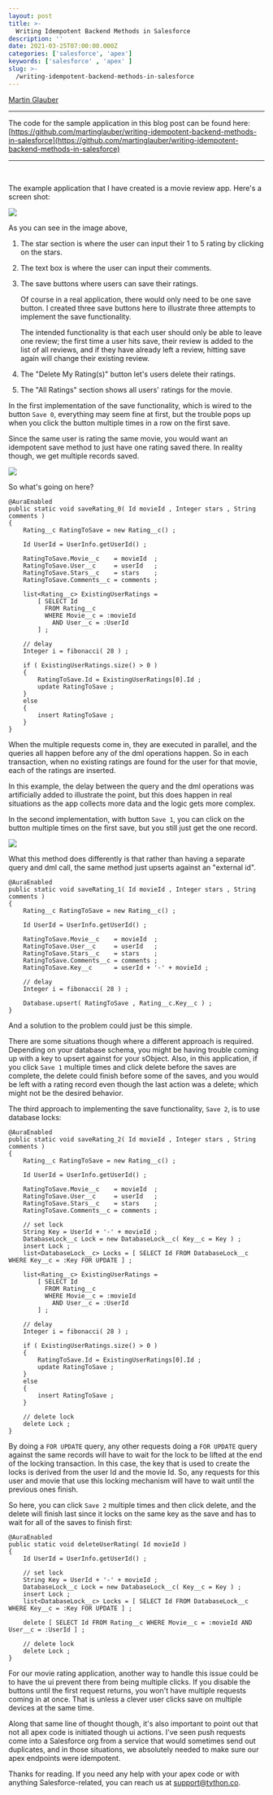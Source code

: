```yaml
---
layout: post
title: >-
  Writing Idempotent Backend Methods in Salesforce
description: ''
date: 2021-03-25T07:00:00.000Z
categories: ['salesforce', 'apex']
keywords: ['salesforce' , 'apex' ]
slug: >-
  /writing-idempotent-backend-methods-in-salesforce
---
```


[Martin Glauber](https://www.tython.co/)

<hr>

The code for the sample application in this blog post can be found here:  
[https://github.com/martinglauber/writing-idempotent-backend-methods-in-salesforce](https://github.com/martinglauber/writing-idempotent-backend-methods-in-salesforce)

<hr><br>

The example application that I have created is a movie review app. Here's a screen shot:

<img src="/images/2021-03-25-idempotent-backend-methods-1.png" class="image-center" />

As you can see in the image above,

1. The star section is where the user can input their 1 to 5 rating by clicking on the stars.

2. The text box is where the user can input their comments.

3. The save buttons where users can save their ratings.
 
   Of course in a real application, there would only need to be one save button. I created three save buttons here to illustrate three attempts to implement the save functionality. 

   The intended functionality is that each user should only be able to leave one review; the first time a user hits save, their review is added to the list of all reviews, and if they have already left a review, hitting save again will change their existing review.

4. The "Delete My Rating(s)" button let's users delete their ratings. 

5. The "All Ratings" section shows all users' ratings for the movie. 

In the first implementation of the save functionality, which is wired to the button `Save 0`, everything may seem fine at first, but the trouble pops up when you click the button multiple times in a row on the first save.  

Since the same user is rating the same movie, you would want an idempotent save method to just have one rating saved there. In reality though, we get multiple records saved. 

<img src="/images/2021-03-25-idempotent-backend-methods-2.png" class="image-center" />

So what's going on here?

```
@AuraEnabled
public static void saveRating_0( Id movieId , Integer stars , String comments )
{
    Rating__c RatingToSave = new Rating__c() ;

    Id UserId = UserInfo.getUserId() ;

    RatingToSave.Movie__c    = movieId  ;
    RatingToSave.User__c     = userId   ;
    RatingToSave.Stars__c    = stars    ;
    RatingToSave.Comments__c = comments ;

    list<Rating__c> ExistingUserRatings =
        [ SELECT Id
          FROM Rating__c
          WHERE Movie__c = :movieId
            AND User__c = :UserId
        ] ;

    // delay
    Integer i = fibonacci( 28 ) ;

    if ( ExistingUserRatings.size() > 0 )
    {
        RatingToSave.Id = ExistingUserRatings[0].Id ;
        update RatingToSave ;
    }
    else
    {
        insert RatingToSave ;
    }
}
```

When the multiple requests come in, they are executed in parallel, and the queries all happen before any of the dml operations happen. So in each transaction, when no existing ratings are found for the user for that movie, each of the ratings are inserted. 

In this example, the delay between the query and the dml operations was artificially added to illustrate the point, but this does happen in real situations as the app collects more data and the logic gets more complex. 

In the second implementation, with button `Save 1`, you can click on the button multiple times on the first save, but you still just get the one record. 

<img src="/images/2021-03-25-idempotent-backend-methods-3.png" class="image-center" />

What this method does differently is that rather than having a separate query and dml call, the same method just upserts against an "external id".

```
@AuraEnabled
public static void saveRating_1( Id movieId , Integer stars , String comments )
{
    Rating__c RatingToSave = new Rating__c() ;

    Id UserId = UserInfo.getUserId() ;

    RatingToSave.Movie__c    = movieId  ;
    RatingToSave.User__c     = userId   ;
    RatingToSave.Stars__c    = stars    ;
    RatingToSave.Comments__c = comments ;
    RatingToSave.Key__c      = userId + '-' + movieId ;

    // delay
    Integer i = fibonacci( 28 ) ;

    Database.upsert( RatingToSave , Rating__c.Key__c ) ;
}
```

And a solution to the problem could just be this simple. 

There are some situations though where a different approach is required. Depending on your database schema, you might be having trouble coming up with a key to upsert against for your sObject. Also, in this application, if you click `Save 1` multiple times and click delete before the saves are complete, the delete could finish before some of the saves, and you would be left with a rating record even though the last action was a delete; which might not be the desired behavior. 

The third approach to implementing the save functionality, `Save 2`, is to use database locks:

```
@AuraEnabled
public static void saveRating_2( Id movieId , Integer stars , String comments )
{
    Rating__c RatingToSave = new Rating__c() ;

    Id UserId = UserInfo.getUserId() ;

    RatingToSave.Movie__c    = movieId  ;
    RatingToSave.User__c     = userId   ;
    RatingToSave.Stars__c    = stars    ;
    RatingToSave.Comments__c = comments ;

    // set lock
    String Key = UserId + '-' + movieId ;
    DatabaseLock__c Lock = new DatabaseLock__c( Key__c = Key ) ;
    insert Lock ;
    list<DatabaseLock__c> Locks = [ SELECT Id FROM DatabaseLock__c WHERE Key__c = :Key FOR UPDATE ] ;

    list<Rating__c> ExistingUserRatings = 
        [ SELECT Id
          FROM Rating__c
          WHERE Movie__c = :movieId
            AND User__c = :UserId
        ] ;

    // delay 
    Integer i = fibonacci( 28 ) ;

    if ( ExistingUserRatings.size() > 0 )
    {
        RatingToSave.Id = ExistingUserRatings[0].Id ;
        update RatingToSave ;
    }
    else
    {
        insert RatingToSave ;
    }

    // delete lock
    delete Lock ;
}
```

By doing a `FOR UPDATE` query, any other requests doing a `FOR UPDATE` query against the same records will have to wait for the lock to be lifted at the end of the locking transaction. In this case, the key that is used to create the locks is derived from the user Id and the movie Id. So, any requests for this user and movie that use this locking mechanism will have to wait until the previous ones finish. 

So here, you can click `Save 2` multiple times and then click delete, and the delete will finish last since it locks on the same key as the save and has to wait for all of the saves to finish first:

```
@AuraEnabled
public static void deleteUserRating( Id movieId )
{
    Id UserId = UserInfo.getUserId() ;

    // set lock
    String Key = UserId + '-' + movieId ;
    DatabaseLock__c Lock = new DatabaseLock__c( Key__c = Key ) ;
    insert Lock ;
    list<DatabaseLock__c> Locks = [ SELECT Id FROM DatabaseLock__c WHERE Key__c = :Key FOR UPDATE ] ;

    delete [ SELECT Id FROM Rating__c WHERE Movie__c = :movieId AND User__c = :UserId ] ;

    // delete lock
    delete Lock ;
}
```

For our movie rating application, another way to handle this issue could be to have the ui prevent there from being multiple clicks. If you disable the buttons until the first request returns, you won't have multiple requests coming in at once. That is unless a clever user clicks save on multiple devices at the same time. 

Along that same line of thought though, it's also important to point out that not all apex code is initiated though ui actions. I've seen push requests come into a Salesforce org from a service that would sometimes send out duplicates, and in those situations, we absolutely needed to make sure our apex endpoints were idempotent.  

Thanks for reading. If you need any help with your apex code or with anything Salesforce-related, you can reach us at <a href="mailto:support@tython.co">support@tython.co</a>.


